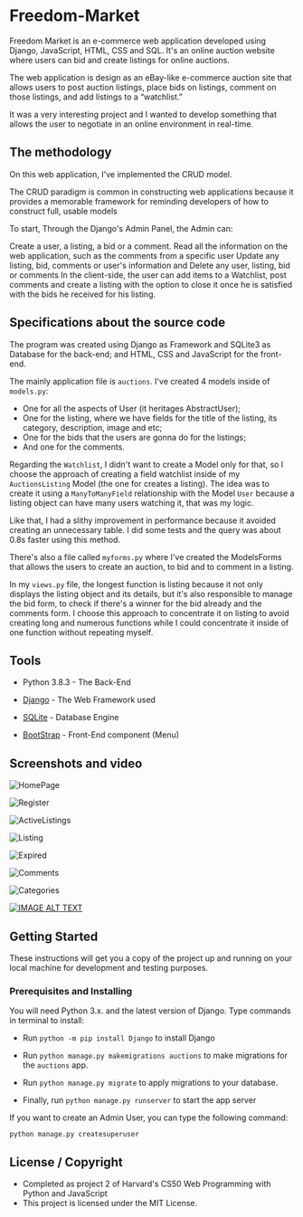# Freedom-Market

Freedom Market is an e-commerce web application developed using Django, JavaScript, HTML, CSS and SQL. It's an online auction website where users can bid and create listings for online auctions.

The web application is design as an eBay-like e-commerce auction site that allows users to post auction listings, place bids on listings, comment on those listings, and add listings to a “watchlist.”

It was a very interesting project and I wanted to develop something that allows the user to negotiate in an online environment in real-time.


## The methodology 

On this web application, I've implemented the CRUD model. 

The CRUD paradigm is common in constructing web applications because it provides a memorable framework for reminding developers of how to 
construct full, usable models

To start, Through the Django's Admin Panel, the Admin can:

Create a user, a listing, a bid or a comment. 
Read all the information on the web application, such as the comments from a specific user
Update any listing, bid, comments or user's information
and Delete any user, listing, bid or comments
In the client-side, the user can add items to a Watchlist, post comments and create a listing with the option to close it once he is satisfied with the bids he received for his listing.


## Specifications about the source code 

The program was created using Django as Framework and SQLite3 as Database for the back-end; and HTML, CSS and JavaScript for the front-end.

The mainly application file is `auctions`. I've created 4 models inside of `models.py`:

* One for all the aspects of User (it heritages AbstractUser);
* One for the listing, where we have fields for the title of the listing, its category, description, image and etc;
* One for the bids that the users are gonna do for the listings;
* And one for the comments.

Regarding the `Watchlist`, I didn't want to create a Model only for that, so I choose the approach of creating a field watchlist inside of my `AuctionsListing` Model (the one for creates a listing). The idea was to create it using a `ManyToManyField` relationship with the Model `User` because a listing object can have many users watching it, that was my logic.

Like that, I had a slithy improvement in performance because it avoided creating an unnecessary table. I did some tests and the query was about 0.8s faster using this method.  

There's also a file called `myforms.py` where I've created the ModelsForms that allows the users to create an auction, to bid and to comment in a listing.

In my `views.py` file, the longest function is listing because it not only displays the listing object and its details, but it's also responsible to manage the bid form, to check if there's a winner for the bid already and the comments form. I choose this approach to concentrate it on listing to avoid creating long and numerous functions while I could concentrate it inside of one function without repeating myself. 


## Tools 

* Python 3.8.3 - The Back-End

* [Django](https://www.djangoproject.com/) - The Web Framework used

* [SQLite](https://www.sqlite.org/index.html) - Database Engine

* [BootStrap](https://getbootstrap.com/) - Front-End component (Menu)


## Screenshots and video

![HomePage](https://github.com/LuisFlavioOliveira/Freedom-Market/blob/master/screenshots/HomePage.png)

![Register](https://github.com/LuisFlavioOliveira/Freedom-Market/blob/master/screenshots/Register.png)

![ActiveListings](https://github.com/LuisFlavioOliveira/Freedom-Market/blob/master/screenshots/ActiveListings.png)

![Listing](https://github.com/LuisFlavioOliveira/Freedom-Market/blob/master/screenshots/Listing.png)

![Expired](https://github.com/LuisFlavioOliveira/Freedom-Market/blob/master/screenshots/Expired.png)

![Comments](https://github.com/LuisFlavioOliveira/Freedom-Market/blob/master/screenshots/Comments.png)

![Categories](https://github.com/LuisFlavioOliveira/Freedom-Market/blob/master/screenshots/Categories.png)


[![IMAGE ALT TEXT](http://img.youtube.com/vi/1yfRc8rzqzo/0.jpg)](https://youtu.be/1yfRc8rzqzo "Freedom Market")


## Getting Started

These instructions will get you a copy of the project up and running on your local machine for development and testing purposes. 


### Prerequisites and Installing

You will need Python 3.x. and the latest version of Django. Type commands in terminal to install:

* Run `python -m pip install Django` to install Django

* Run `python manage.py makemigrations auctions` to make migrations for the `auctions` app.

* Run `python manage.py migrate` to apply migrations to your database.

* Finally, run `python manage.py runserver` to start the app server

If you want to create an Admin User, you can type the following command:

`python manage.py createsuperuser`


## License / Copyright

* Completed as project 2 of Harvard's CS50 Web Programming with Python and JavaScript
* This project is licensed under the MIT License.







